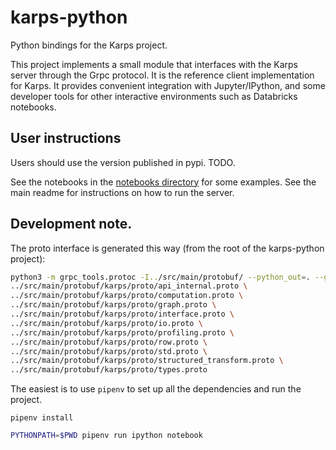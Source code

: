 # karps-python
Python bindings for the Karps project.

This project implements a small module that interfaces with the Karps server through the Grpc protocol. It is the
reference client implementation for Karps. It provides convenient integration with Jupyter/IPython, and some
developer tools for other interactive environments such as Databricks notebooks.

## User instructions

Users should use the version published in pypi. TODO.

See the notebooks in the [notebooks directory](notebooks/) for some examples. See the main readme for instructions
on how to run the server.

## Development note.

The proto interface is generated this way (from the root of the karps-python project):

```bash
python3 -m grpc_tools.protoc -I../src/main/protobuf/ --python_out=. --grpc_python_out=. \
../src/main/protobuf/karps/proto/api_internal.proto \
../src/main/protobuf/karps/proto/computation.proto \
../src/main/protobuf/karps/proto/graph.proto \
../src/main/protobuf/karps/proto/interface.proto \
../src/main/protobuf/karps/proto/io.proto \
../src/main/protobuf/karps/proto/profiling.proto \
../src/main/protobuf/karps/proto/row.proto \
../src/main/protobuf/karps/proto/std.proto \
../src/main/protobuf/karps/proto/structured_transform.proto \
../src/main/protobuf/karps/proto/types.proto
```

The easiest is to use `pipenv` to set up all the dependencies and run the project.

```
pipenv install
```

```bash
PYTHONPATH=$PWD pipenv run ipython notebook
```
